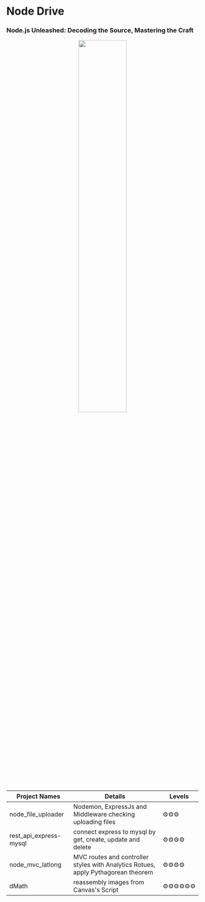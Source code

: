 # Node Drive
### Node.js Unleashed: Decoding the Source, Mastering the Craft
<p align="center" width="100%">
  <img src="https://github.com/samiti3d/The-Book-of-Node.js/blob/main/nodedrive.jpg" width="50%" />
</p>

Project Names  | Details      |Levels
------------- | -------------|-------------
node_file_uploader  | Nodemon, ExpressJs and Middleware checking uploading files |⚙️⚙️⚙️
rest_api_express-mysql  | connect express to mysql by get, create, update and delete |⚙️⚙️⚙️⚙️
node_mvc_latlong  | MVC routes and controller styles with Analytics Rotues, apply Pythagorean theorem |⚙️⚙️⚙️⚙️
dMath  | reassembly images from Canvas's Script |⚙️⚙️⚙️⚙️⚙️⚙️
